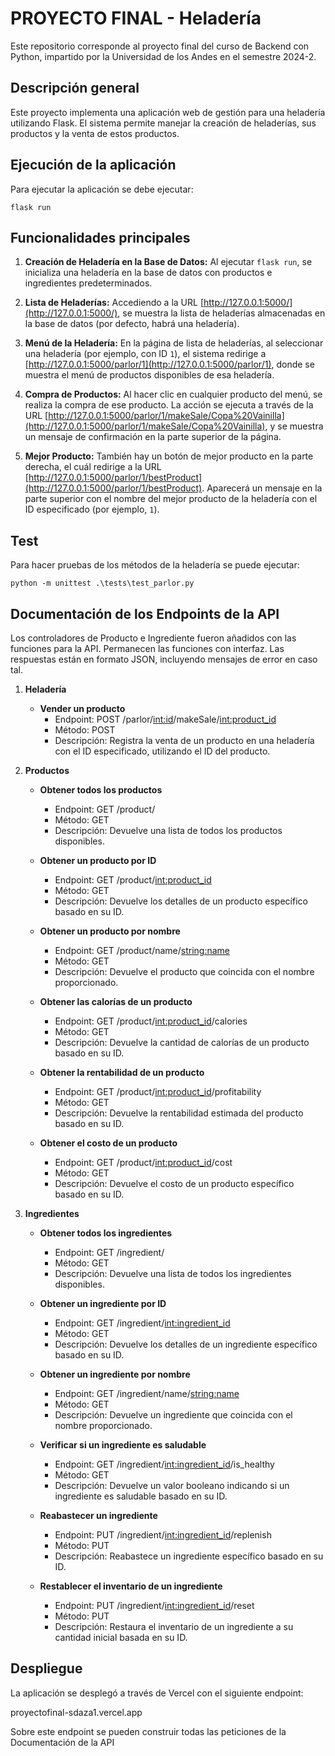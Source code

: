 # PROYECTO FINAL - Heladería

Este repositorio corresponde al proyecto final del curso de Backend con Python, impartido por la Universidad de los Andes en el semestre 2024-2.

## Descripción general
Este proyecto implementa una aplicación web de gestión para una heladería utilizando Flask. El sistema permite manejar la creación de heladerías, sus productos y la venta de estos productos.

## Ejecución de la aplicación

Para ejecutar la aplicación se debe ejecutar:

```console
flask run
```
## Funcionalidades principales

1. **Creación de Heladería en la Base de Datos:**
   Al ejecutar `flask run`, se inicializa una heladería en la base de datos con productos e ingredientes predeterminados.

2. **Lista de Heladerías:**
   Accediendo a la URL [http://127.0.0.1:5000/](http://127.0.0.1:5000/), se muestra la lista de heladerías almacenadas en la base de datos (por defecto, habrá una heladería).

3. **Menú de la Heladería:**
   En la página de lista de heladerías, al seleccionar una heladería (por ejemplo, con ID `1`), el sistema redirige a [http://127.0.0.1:5000/parlor/1](http://127.0.0.1:5000/parlor/1), donde se muestra el menú de productos disponibles de esa heladería.

4. **Compra de Productos:**
   Al hacer clic en cualquier producto del menú, se realiza la compra de ese producto. La acción se ejecuta a través de la URL [http://127.0.0.1:5000/parlor/1/makeSale/Copa%20Vainilla](http://127.0.0.1:5000/parlor/1/makeSale/Copa%20Vainilla), y se muestra un mensaje de confirmación en la parte superior de la página.

5. **Mejor Producto:**
   También hay un botón de mejor producto en la parte derecha, el cuál redirige a la URL [http://127.0.0.1:5000/parlor/1/bestProduct](http://127.0.0.1:5000/parlor/1/bestProduct). Aparecerá un mensaje en la parte superior con el nombre del mejor producto de la heladería con el ID especificado (por ejemplo, `1`).

## Test

Para hacer pruebas de los métodos de la heladería se puede ejecutar:

```console
python -m unittest .\tests\test_parlor.py
```

## Documentación de los Endpoints de la API

Los controladores de Producto e Ingrediente fueron añadidos con las funciones para la API. Permanecen las funciones con interfaz. Las respuestas están en formato JSON, incluyendo mensajes de error en caso tal.

1. **Heladería**

   - **Vender un producto**  
     - Endpoint: POST /parlor/<int:id>/makeSale/<int:product_id>  
     - Método: POST  
     - Descripción: Registra la venta de un producto en una heladería con el ID especificado, utilizando el ID del producto.

2. **Productos**

   - **Obtener todos los productos**  
     - Endpoint: GET /product/  
     - Método: GET  
     - Descripción: Devuelve una lista de todos los productos disponibles.

   - **Obtener un producto por ID**  
     - Endpoint: GET /product/<int:product_id>  
     - Método: GET  
     - Descripción: Devuelve los detalles de un producto específico basado en su ID.

   - **Obtener un producto por nombre**  
     - Endpoint: GET /product/name/<string:name>  
     - Método: GET  
     - Descripción: Devuelve el producto que coincida con el nombre proporcionado.

   - **Obtener las calorías de un producto**  
     - Endpoint: GET /product/<int:product_id>/calories  
     - Método: GET  
     - Descripción: Devuelve la cantidad de calorías de un producto basado en su ID.

   - **Obtener la rentabilidad de un producto**  
     - Endpoint: GET /product/<int:product_id>/profitability  
     - Método: GET  
     - Descripción: Devuelve la rentabilidad estimada del producto basado en su ID.

   - **Obtener el costo de un producto**  
     - Endpoint: GET /product/<int:product_id>/cost  
     - Método: GET  
     - Descripción: Devuelve el costo de un producto específico basado en su ID.

3. **Ingredientes**

   - **Obtener todos los ingredientes**  
     - Endpoint: GET /ingredient/  
     - Método: GET  
     - Descripción: Devuelve una lista de todos los ingredientes disponibles.

   - **Obtener un ingrediente por ID**  
     - Endpoint: GET /ingredient/<int:ingredient_id>  
     - Método: GET  
     - Descripción: Devuelve los detalles de un ingrediente específico basado en su ID.

   - **Obtener un ingrediente por nombre**  
     - Endpoint: GET /ingredient/name/<string:name>  
     - Método: GET  
     - Descripción: Devuelve un ingrediente que coincida con el nombre proporcionado.

   - **Verificar si un ingrediente es saludable**  
     - Endpoint: GET /ingredient/<int:ingredient_id>/is_healthy  
     - Método: GET  
     - Descripción: Devuelve un valor booleano indicando si un ingrediente es saludable basado en su ID.

   - **Reabastecer un ingrediente**  
     - Endpoint: PUT /ingredient/<int:ingredient_id>/replenish  
     - Método: PUT  
     - Descripción: Reabastece un ingrediente específico basado en su ID.

   - **Restablecer el inventario de un ingrediente**  
     - Endpoint: PUT /ingredient/<int:ingredient_id>/reset  
     - Método: PUT  
     - Descripción: Restaura el inventario de un ingrediente a su cantidad inicial basada en su ID.

## Despliegue

La aplicación se desplegó a través de Vercel con el siguiente endpoint:

proyectofinal-sdaza1.vercel.app

Sobre este endpoint se pueden construir todas las peticiones de la Documentación de la API